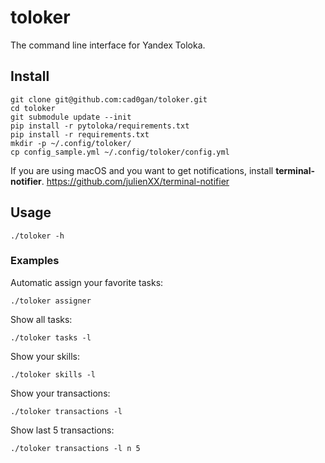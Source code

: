 # toloker
The command line interface for Yandex Toloka.

## Install
    git clone git@github.com:cad0gan/toloker.git
    cd toloker
    git submodule update --init
    pip install -r pytoloka/requirements.txt
    pip install -r requirements.txt
    mkdir -p ~/.config/toloker/
    cp config_sample.yml ~/.config/toloker/config.yml
    
If you are using macOS and you want to get notifications, install **terminal-notifier**.
https://github.com/julienXX/terminal-notifier 

## Usage
    ./toloker -h
### Examples
Automatic assign your favorite tasks:
    
    ./toloker assigner
Show all tasks:

    ./toloker tasks -l
Show your skills:

    ./toloker skills -l
    
Show your transactions:

    ./toloker transactions -l

Show last 5 transactions:

    ./toloker transactions -l n 5
